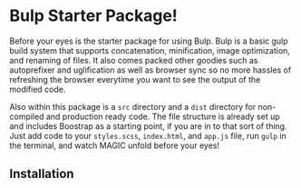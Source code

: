# Bulp Starter Package!

Before your eyes is the starter package for using Bulp. Bulp is a basic gulp build system that supports concatenation, minification, image optimization, and renaming of files. It also comes packed other goodies such as autoprefixer and uglification as well as browser sync so no more hassles of refreshing the browser everytime you want to see the output of the modified code.

Also within this package is a `src` directory and a `dist` directory for non-compiled and production ready code. The file structure is already set up and includes Boostrap as a starting point, if you are in to that sort of thing. Just add code to your `styles.scss`, `index.html`, and `app.js` file, run `gulp` in the terminal, and watch MAGIC unfold before your eyes!

## Installation

